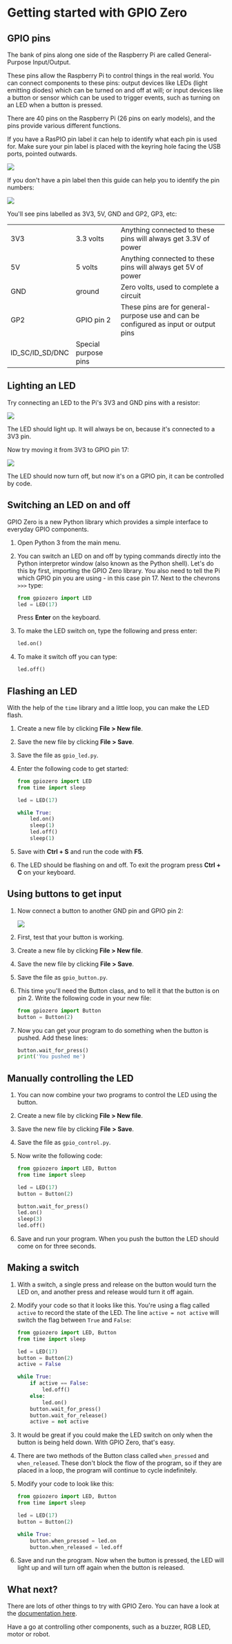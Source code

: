 # Getting started with GPIO Zero

## GPIO pins

The bank of pins along one side of the Raspberry Pi are called General-Purpose Input/Output.

These pins allow the Raspberry Pi to control things in the real world. You can connect components to these pins: output devices like LEDs (light emitting diodes) which can be turned on and off at will; or input devices like a button or sensor which can be used to trigger events, such as turning on an LED when a button is pressed.

There are 40 pins on the Raspberry Pi (26 pins on early models), and the pins provide various different functions.

If you have a RasPIO pin label it can help to identify what each pin is used for. Make sure your pin label is placed with the keyring hole facing the USB ports, pointed outwards.

![](images/raspio-ports.jpg)

If you don't have a pin label then this guide can help you to identify the pin numbers:

![](images/pinout.png)

You'll see pins labelled as 3V3, 5V, GND and GP2, GP3, etc:

|     |     |     |
| --- | --- | --- |
| 3V3 | 3.3 volts | Anything connected to these pins will always get 3.3V of power |
| 5V | 5 volts | Anything connected to these pins will always get 5V of power |
| GND | ground | Zero volts, used to complete a circuit |
| GP2 | GPIO pin 2 | These pins are for general-purpose use and can be configured as input or output pins |
| ID_SC/ID_SD/DNC | Special purpose pins | | |

## Lighting an LED

Try connecting an LED to the Pi's 3V3 and GND pins with a resistor:

![](images/led-3v3.png)

The LED should light up. It will always be on, because it's connected to a 3V3 pin.

Now try moving it from 3V3 to GPIO pin 17:

![](images/led-gpio17.png)

The LED should now turn off, but now it's on a GPIO pin, it can be controlled by code.

## Switching an LED on and off

GPIO Zero is a new Python library which provides a simple interface to everyday GPIO components.

1. Open Python 3 from the main menu.

1. You can switch an LED on and off by typing commands directly into the Python interpretor window (also known as the Python shell). Let's do this by first, importing the GPIO Zero library. You also need to tell the Pi which GPIO pin you are using - in this case pin 17. Next to the chevrons `>>>` type:

	```python
	from gpiozero import LED
	led = LED(17)

	```
	Press **Enter** on the keyboard.

1. To make the LED switch on, type the following and press enter:

	```python
	led.on()
	```

1. To make it switch off you can type:

	```python
	led.off()
	```

## Flashing an LED

With the help of the `time` library and a little loop, you can make the LED flash.	

1. Create a new file by clicking **File > New file**.

1. Save the new file by clicking **File > Save**.

1. Save the file as `gpio_led.py`.

1. Enter the following code to get started:

    ```python
    from gpiozero import LED
    from time import sleep

    led = LED(17)

    while True:
        led.on()
        sleep(1)
        led.off()
        sleep(1)
    ```

1. Save with **Ctrl + S** and run the code with **F5**.

1. The LED should be flashing on and off. To exit the program press **Ctrl + C** on your keyboard.

## Using buttons to get input

1. Now connect a button to another GND pin and GPIO pin 2:

    ![](images/button.png)

1. First, test that your button is working.

1. Create a new file by clicking **File > New file**.

1. Save the new file by clicking **File > Save**.

1. Save the file as `gpio_button.py`.

1. This time you'll need the Button class, and to tell it that the button is on pin 2. Write the following code in your new file:

	```python
	from gpiozero import Button
	button = Button(2)
	```

1. Now you can get your program to do something when the button is pushed. Add these lines:

	```python
	button.wait_for_press()
	print('You pushed me')
	```

## Manually controlling the LED

1. You can now combine your two programs to control the LED using the button.

1. Create a new file by clicking **File > New file**.

1. Save the new file by clicking **File > Save**.

1. Save the file as `gpio_control.py`.

1. Now write the following code:

	```python
	from gpiozero import LED, Button
	from time import sleep
	
	led = LED(17)
	button = Button(2)

    button.wait_for_press()
    led.on()
	sleep(3)
	led.off()
	```
	
1. Save and run your program. When you push the button the LED should come on for three seconds.

## Making a switch

1. With a switch, a single press and release on the button would turn the LED on, and another press and release would turn it off again.

1. Modify your code so that it looks like this. You're using a flag called `active` to record the state of the LED. The line `active = not active` will switch the flag between `True` and `False`:

	```python
	from gpiozero import LED, Button
	from time import sleep

	led = LED(17)
	button = Button(2)
	active = False

	while True:
		if active == False:
			led.off()
		else:
			led.on()
		button.wait_for_press()
		button.wait_for_release()
		active = not active

	```

1. It would be great if you could make the LED switch on only when the button is being held down. With GPIO Zero, that's easy.

1. There are two methods of the Button class called `when_pressed` and `when_released`. These don't block the flow of the program, so if they are placed in a loop, the program will continue to cycle indefinitely.

1. Modify your code to look like this:

    ```python
    from gpiozero import LED, Button
    from time import sleep

    led = LED(17)
    button = Button(2)

    while True:
		button.when_pressed = led.on
		button.when_released = led.off

    ```

1. Save and run the program. Now when the button is pressed, the LED will light up and will turn off again when the button is released.

## What next?

There are lots of other things to try with GPIO Zero. You can have a look at the [documentation here](http://pythonhosted.org/gpiozero/).

Have a go at controlling other components, such as a buzzer, RGB LED, motor or robot.
